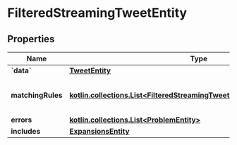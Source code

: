
# FilteredStreamingTweetEntity

## Properties
Name | Type | Description | Notes
------------ | ------------- | ------------- | -------------
**&#x60;data&#x60;** | [**TweetEntity**](TweetEntity.md) |  | 
**matchingRules** | [**kotlin.collections.List&lt;FilteredStreamingTweetOneOfMatchingRulesEntity&gt;**](FilteredStreamingTweetOneOfMatchingRulesEntity.md) | The list of rules which matched the tweet | 
**errors** | [**kotlin.collections.List&lt;ProblemEntity&gt;**](ProblemEntity.md) |  | 
**includes** | [**ExpansionsEntity**](ExpansionsEntity.md) |  |  [optional]



